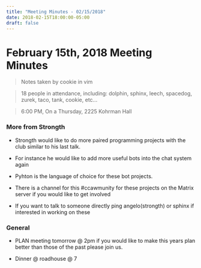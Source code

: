 ```yaml
---
title: "Meeting Minutes - 02/15/2018"
date: 2018-02-15T18:00:00-05:00
draft: false
---
```


# February 15th, 2018 Meeting Minutes
> Notes taken by cookie in vim

> 18 people in attendance, including: dolphin, sphinx, leech, spacedog, zurek, taco, tank, cookie, etc... 

> 6:00 PM, On a Thursday, 2225 Kohrman Hall

### More from Strongth

- Strongth would like to do more paired programming projects with the club similar to his last talk.

- For instance he would like to add more useful bots into the chat system again

- Pyhton is the language of choice for these bot projects.

- There is a channel for this #ccawmunity for these projects on the Matrix server if you would like to get involved

- If you want to talk to someone directly ping angelo(strongth) or sphinx if interested in working on these

### General

- PLAN meeting tomorrow @ 2pm if you would like to make this years plan better than those of the past please join us.

- Dinner @ roadhouse @ 7
